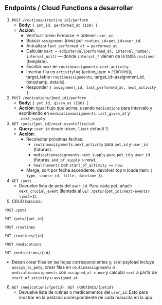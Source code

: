 ## Endpoints / Cloud Functions a desarrollar

1. `POST /routines/{routine_id}/perform`
    - **Body**: `{ pet_id, performed_at (ISO) }`
    - **Acción**:
        - Verificar token Firebase → obtener `user_id`.
        - Buscar `assignment` (row) por `routine_id`+`pet_id`+`user_id`.
        - Actualizar `last_performed_at = performed_at`.
        - Calcular `next = addInterval(performed_at, interval_number, interval_unit)` — donde `interval_*` vienen de la tabla `routines` (template).
        - Escribir `next` en `routineassignments.next_activity`.
        - Insertar fila en `activitylog` (action_type = `PERFORMED`, target_table=`routineassignments`, target_id=assignment_id, timestamp, details).
        - Responder `{ assignment_id, last_performed_at, next_activity }`.
2. `POST /medications/{med_id}/perform`
    - **Body**: `{ pet_id, given_at (ISO) }`
    - **Acción**: igual flujo que acima, usando `medications` para intervalo y escribiendo en `medicationassignments.last_given_at` y `.next_supply`.
3. `GET /pets/{pet_id}/next-events?limit=N`
    - **Query**: `user_id` desde token, `limit` default 3.
    - **Acción**:
        - Recolectar próximas fechas:
            - `routineassignments.next_activity` para `pet_id` y `user_id` (futuras).
            - `medicationassignments.next_supply` para `pet_id` y `user_id` (futuras, `end_of_supply` > now).
            - `healthevents` con `start_of_activity >= now`.
        - Merge, sort por fecha ascendente, devolver top `N` (cada item: `{ type, source_id, title, datetime }`).
4. `GET /pets`
    - Devuelve lista de pets del `user_id`. Para cada pet, añadir `next_crucial_event` (llamada al `GET /pets/{pet_id}/next-events?limit=1`).
5. CRUD básicos: 

`POST /pets`

`PUT /pets/{pet_id}`

`POST /routines`

`PUT /routines/{id}`

`POST /medications`

`PUT /medications/{id}` 

- Deben crear filas en las hojas correspondientes y, si el payload incluye `assign_to_pets`, crear filas en `routineassignments` o `medicationassignments` con `assigned_at = now` y calcular `next` a partir de `start_of_activity` o `assigned_at`.

6. `GET /medications/{petid}` , `GET /ROUTINES/{petid}`
    - Devuelve lista de rutinas o medicamentos del `user_id`. Esto para mostrar en la pestaña correspondiente de cada mascota en la app.